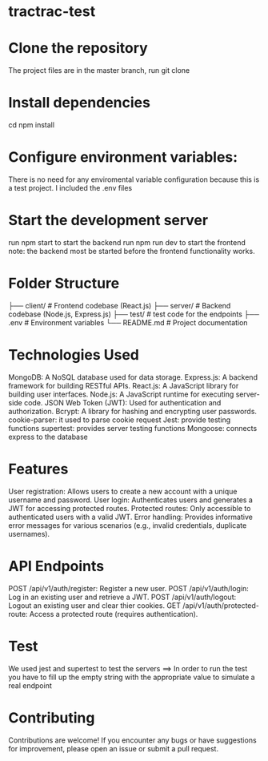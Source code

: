 # tractrac-test
# Clone the repository
The project files are in the master branch, 
run git clone <repository-url>
# Install dependencies
cd <project-folder>
npm install
# Configure environment variables:
There is no need for any enviromental variable configuration because this is a test project. I included the .env files
# Start the development server
run npm start to start the backend
run npm run dev to start the frontend
note: the backend most be started before the frontend functionality works.
# Folder Structure
├── client/             # Frontend codebase (React.js)
├── server/             # Backend codebase (Node.js, Express.js)
├── test/               # test code for the endpoints
├── .env                # Environment variables
└── README.md           # Project documentation
# Technologies Used
MongoDB: A NoSQL database used for data storage.
Express.js: A backend framework for building RESTful APIs.
React.js: A JavaScript library for building user interfaces.
Node.js: A JavaScript runtime for executing server-side code.
JSON Web Token (JWT): Used for authentication and authorization.
Bcrypt: A library for hashing and encrypting user passwords.
cookie-parser: it used to parse cookie request
Jest: provide testing functions
supertest: provides server testing functions
Mongoose: connects express to the database
# Features
User registration: Allows users to create a new account with a unique username and password.
User login: Authenticates users and generates a JWT for accessing protected routes.
Protected routes: Only accessible to authenticated users with a valid JWT.
Error handling: Provides informative error messages for various scenarios (e.g., invalid credentials, duplicate usernames).
# API Endpoints
POST /api/v1/auth/register: Register a new user.
POST /api/v1/auth/login: Log in an existing user and retrieve a JWT.
POST /api/v1/auth/logout: Logout an existing user and clear thier cookies.
GET /api/v1/auth/protected-route: Access a protected route (requires authentication).
# Test
We used jest and supertest to test the servers 
==> In order to run the test you have to fill up the empty string with the appropriate value to simulate a real endpoint
# Contributing
Contributions are welcome! If you encounter any bugs or have suggestions for improvement, please open an issue or submit a pull request.
